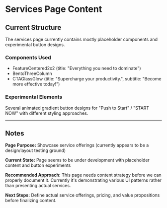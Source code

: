 # Services Page Content

## Current Structure

The services page currently contains mostly placeholder components and experimental button designs.

### Components Used
- FeatureCentered2x2 (title: "Everything you need to dominate")
- BentoThreeColumn
- CTAGlassGlow (title: "Supercharge your productivity.", subtitle: "Become more effective today!")

### Experimental Elements
Several animated gradient button designs for "Push to Start" / "START NOW" with different styling approaches.

---

## Notes

**Page Purpose:** Showcase service offerings (currently appears to be a design/layout testing ground)

**Current State:** Page seems to be under development with placeholder content and button experiments

**Recommended Approach:** This page needs content strategy before we can properly document it. Currently it's demonstrating various UI patterns rather than presenting actual services.

**Next Steps:** Define actual service offerings, pricing, and value propositions before finalizing content.
